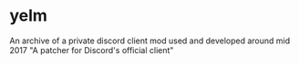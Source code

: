 # yelm
An archive of a private discord client mod used and developed around mid 2017 "A patcher for Discord's official client"
